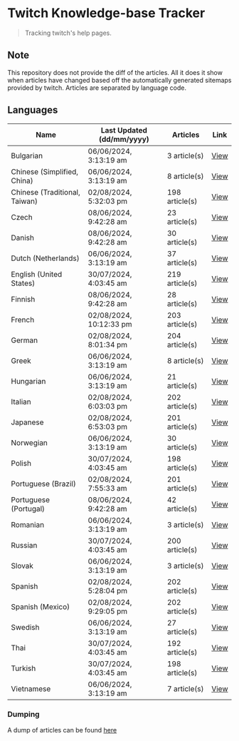 # Twitch Knowledge-base Tracker
> Tracking twitch's help pages. 

## Note
This repository does not provide the diff of the articles. All it does it show when articles have changed based
off the automatically generated sitemaps provided by twitch. Articles are separated by language code.

## Languages

| Name                          | Last Updated (dd/mm/yyyy) | Articles       | Link                   |
|-------------------------------|---------------------------|----------------|------------------------|
| Bulgarian                     | 06/06/2024, 3:13:19 am    | 3 article(s)   | [View](docs/bg.md)     |
| Chinese (Simplified, China)   | 06/06/2024, 3:13:19 am    | 8 article(s)   | [View](docs/zh_CN.md)  |
| Chinese (Traditional, Taiwan) | 02/08/2024, 5:32:03 pm    | 198 article(s) | [View](docs/zh_TW.md)  |
| Czech                         | 08/06/2024, 9:42:28 am    | 23 article(s)  | [View](docs/cs.md)     |
| Danish                        | 08/06/2024, 9:42:28 am    | 30 article(s)  | [View](docs/da.md)     |
| Dutch (Netherlands)           | 06/06/2024, 3:13:19 am    | 37 article(s)  | [View](docs/nl_NL.md)  |
| English (United States)       | 30/07/2024, 4:03:45 am    | 219 article(s) | [View](docs/en_US.md)  |
| Finnish                       | 08/06/2024, 9:42:28 am    | 28 article(s)  | [View](docs/fi.md)     |
| French                        | 02/08/2024, 10:12:33 pm   | 203 article(s) | [View](docs/fr.md)     |
| German                        | 02/08/2024, 8:01:34 pm    | 204 article(s) | [View](docs/de.md)     |
| Greek                         | 06/06/2024, 3:13:19 am    | 8 article(s)   | [View](docs/el.md)     |
| Hungarian                     | 06/06/2024, 3:13:19 am    | 21 article(s)  | [View](docs/hu.md)     |
| Italian                       | 02/08/2024, 6:03:03 pm    | 202 article(s) | [View](docs/it.md)     |
| Japanese                      | 02/08/2024, 6:53:03 pm    | 201 article(s) | [View](docs/ja.md)     |
| Norwegian                     | 06/06/2024, 3:13:19 am    | 30 article(s)  | [View](docs/no.md)     |
| Polish                        | 30/07/2024, 4:03:45 am    | 198 article(s) | [View](docs/pl.md)     |
| Portuguese (Brazil)           | 02/08/2024, 7:55:33 am    | 201 article(s) | [View](docs/pt_BR.md)  |
| Portuguese (Portugal)         | 08/06/2024, 9:42:28 am    | 42 article(s)  | [View](docs/pt_PT.md)  |
| Romanian                      | 06/06/2024, 3:13:19 am    | 3 article(s)   | [View](docs/ro.md)     |
| Russian                       | 30/07/2024, 4:03:45 am    | 200 article(s) | [View](docs/ru.md)     |
| Slovak                        | 06/06/2024, 3:13:19 am    | 3 article(s)   | [View](docs/sk.md)     |
| Spanish                       | 02/08/2024, 5:28:04 pm    | 202 article(s) | [View](docs/es.md)     |
| Spanish (Mexico)              | 02/08/2024, 9:29:05 pm    | 202 article(s) | [View](docs/es_MX.md)  |
| Swedish                       | 06/06/2024, 3:13:19 am    | 27 article(s)  | [View](docs/sv.md)     |
| Thai                          | 30/07/2024, 4:03:45 am    | 192 article(s) | [View](docs/th.md)     |
| Turkish                       | 30/07/2024, 4:03:45 am    | 198 article(s) | [View](docs/tr.md)     |
| Vietnamese                    | 06/06/2024, 3:13:19 am    | 7 article(s)   | [View](docs/vi.md)     |

### Dumping
A dump of articles can be found [here](docs/RAW.md)